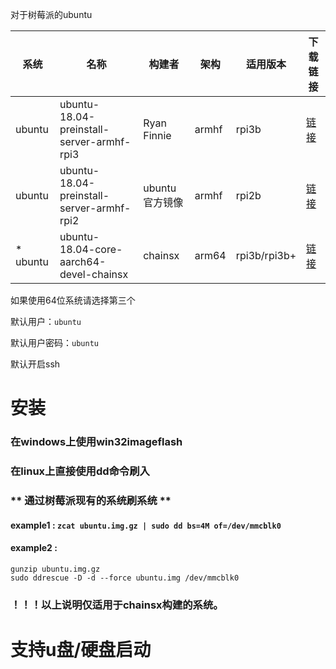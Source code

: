 对于树莓派的ubuntu

| 系统 | 名称 | 构建者 | 架构 | 适用版本 | 下载链接 |
|-----|------|-------|-----|---------|--------|
| ubuntu | ubuntu-18.04-preinstall-server-armhf-rpi3 | Ryan Finnie | armhf | rpi3b | [链接](https://www.finnie.org/software/raspberrypi/ubuntu-rpi3/ubuntu-18.04-preinstalled-server-armhf+raspi3.img.xz) |
| ubuntu | ubuntu-18.04-preinstall-server-armhf-rpi2 | ubuntu官方镜像 | armhf | rpi2b | [链接](https://mirrors.tuna.tsinghua.edu.cn/ubuntu-cdimage/ubuntu/releases/18.04/release/ubuntu-18.04-preinstalled-server-armhf+raspi2.img.xz) |
| * ubuntu | ubuntu-18.04-core-aarch64-devel-chainsx| chainsx | arm64 | rpi3b/rpi3b+ | [链接](https://pan.baidu.com/s/1l3YyWU6ysYjO00B2kYnEVw) |

如果使用64位系统请选择第三个

默认用户：`ubuntu`

默认用户密码：`ubuntu`

默认开启ssh

# 安装
### 在windows上使用win32imageflash
### 在linux上直接使用dd命令刷入
### ** 通过树莓派现有的系统刷系统 **
#### example1 : `zcat ubuntu.img.gz | sudo dd bs=4M of=/dev/mmcblk0`
#### example2 : 
```
gunzip ubuntu.img.gz
sudo ddrescue -D -d --force ubuntu.img /dev/mmcblk0
```

### ！！！以上说明仅适用于chainsx构建的系统。

# 支持u盘/硬盘启动
